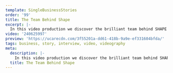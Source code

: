 ```yaml
---
template: SingleBusinessStories
order: '99'
title: The Team Behind Shape
excerpt: |-
  In this video production we discover the brilliant team behind SHAPE – Australia’s leading commercial fitout and refurbishment specialist.  Shape promises to deliver high quality, flexible and safe fitouts project outcomes, balanced with a focus on minimising disruption, timely delivery and value for money all Perfect Delivery.
video: '240625997'
preview: 'https://ucarecdn.com/3f55201a-dd61-418b-9a9e-ef331604bfda/'
tags: business, story, interview, video, videography
meta:
  description: |-
    In this video production we discover the brilliant team behind SHAPE – Australia’s leading commercial fitout and refurbishment specialist.  Shape promises to deliver high quality, flexible and safe fitouts project outcomes, balanced with a focus on minimising disruption, timely delivery and value for money all Perfect Delivery.
  title: The Team Behind Shape
---
```

